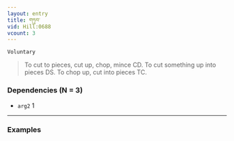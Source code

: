 ```yaml
---
layout: entry
title: གཏུབ་
vid: Hill:0688
vcount: 3
---
```

`Voluntary` 
> To cut to pieces, cut up, chop, mince CD\.
 To cut something up into pieces DS\.
 To chop up, cut into pieces TC\.

### Dependencies (N = 3)
* `arg2` 1

---

### Examples



